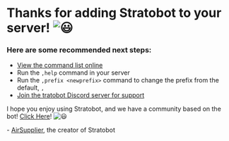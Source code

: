 # Thanks for adding Stratobot to your server! <img class="emoji" draggable="false" class="emoji" alt="😃" src="https://twemoji.maxcdn.com/v/latest/svg/1f603.svg">

### Here are some recommended next steps:

* [View the command list online](/)
* Run the `,help` command in your server
* Run the `,prefix <newprefix>` command to change the prefix from the default, `,`
* [Join the tratobot Discord server for support](https://discord.gg/kz2ab6RRuk)

I hope you enjoy using Stratobot, and we have a community based on the bot! [Click Here](https://discord.gg/amqCFZJ)! <img class="emoji" draggable="false" class="emoji" alt="😃" src="https://twemoji.maxcdn.com/v/latest/svg/1f609.svg">

\- [AirSupplier](https://airsupplier.github.io), the creator of Stratobot
